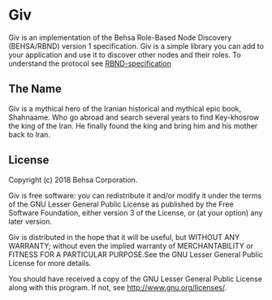 # Giv
Giv is an implementation of the Behsa Role-Based Node Discovery (BEHSA/RBND) version 1 
specification. Giv is a simple library you can add to your application and use it to discover 
other nodes and their roles. To understand the protocol see [RBND-specification](RBND-Specification.md)

## The Name
Giv is a mythical hero of the Iranian historical and mythical epic book, Shahnaame. Who go abroad
and search several years to find Key-khosrow the king of the Iran. He finally found the king and
bring him and his mother back to Iran.

## License
Copyright (c) 2018 Behsa Corporation.

Giv is free software: you can redistribute it and/or modify it under the terms of the GNU Lesser 
General Public License as published by the Free Software Foundation, either version 3 of the 
License, or (at your option) any later version.

Giv is distributed in the hope that it will be useful, but WITHOUT ANY WARRANTY; without even the
implied warranty of MERCHANTABILITY or FITNESS FOR A PARTICULAR PURPOSE.See the GNU Lesser General 
Public License for more details.

You should have received a copy of the GNU Lesser General Public License
along with this program.  If not, see <http://www.gnu.org/licenses/>.